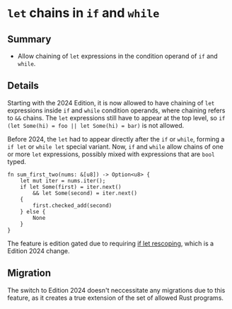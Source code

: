 # `let` chains in `if` and `while`

## Summary

- Allow chaining of `let` expressions in the condition operand of `if` and `while`.

## Details

Starting with the 2024 Edition, it is now allowed to have chaining of `let` expressions inside `if` and `while` condition operands,
where chaining refers to `&&` chains. The `let` expressions still have to appear at the top level,
so `if (let Some(hi) = foo || let Some(hi) = bar)` is not allowed.

Before 2024, the `let` had to appear directly after the `if` or `while`, forming a `if let` or `while let` special variant.
Now, `if` and `while` allow chains of one or more `let` expressions, possibly mixed with expressions that are `bool` typed.

```rust,edition2024
fn sum_first_two(nums: &[u8]) -> Option<u8> {
    let mut iter = nums.iter();
    if let Some(first) = iter.next()
        && let Some(second) = iter.next()
    {
        first.checked_add(second)
    } else {
        None
    }
}
```

The feature is edition gated due to requiring [if let rescoping], which is a Edition 2024 change.

## Migration

The switch to Edition 2024 doesn't neccessitate any migrations due to this feature,
as it creates a true extension of the set of allowed Rust programs.

[if let rescoping]: temporary-if-let-scope.html
